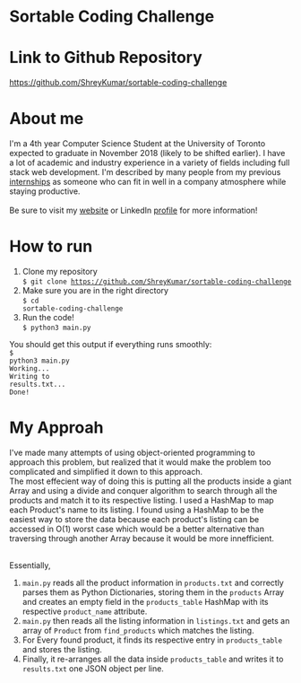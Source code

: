 # Sortable Coding Challenge

# Link to Github Repository
https://github.com/ShreyKumar/sortable-coding-challenge

# About me
I'm a 4th year Computer Science Student at the University of Toronto expected to graduate in November 2018 (likely to be shifted earlier). I have a lot of academic and industry experience in a variety of fields including full stack web development. I'm described by many people from my previous <a href="http://shreykumar.com/#testimonials">internships</a> as someone who can fit in well in a company atmosphere while staying productive.
<br><br> Be sure to visit my <a href="http://shreykumar.com/">website</a> or LinkedIn 
<a href="https://www.linkedin.com/in/shreykumar/">profile</a> for more information! 

# How to run
1. Clone my repository<br>
<code>$ git clone https://github.com/ShreyKumar/sortable-coding-challenge</code>
2. Make sure you are in the right directory<br>
<code>$ cd sortable-coding-challenge</code>
3. Run the code!<br>
<code>$ python3 main.py</code>

You should get this output if everything runs smoothly:<br>
<code>$ python3 main.py</code><br>
<code>Working...</code><br>
<code>Writing to results.txt...</code><br>
<code>Done!</code>

# My Approah
I've made many attempts of using object-oriented programming to approach this problem, but realized that it would make the problem too complicated and simplified it down to this approach.<br>
The most effecient way of doing this is putting all the products inside a giant Array and using a divide and conquer algorithm to search through all the products and match it to its respective listing. I used a HashMap to map each Product's name to its listing. I found using a HashMap to be the easiest way to store the data because each product's listing can be accessed in O(1) worst case which would be a better alternative than traversing through another Array because it would be more innefficient.<br><br>

Essentially, 
1. <code>main.py</code> reads all the product information in <code>products.txt</code> and correctly parses them as Python Dictionaries, storing them in the <code>products</code> Array and creates an empty field in the <code>products_table</code> HashMap with its respective <code>product_name</code> attribute.
2. <code>main.py</code> then reads all the listing information in <code>listings.txt</code> and gets an array of <code>Product</code> from <code>find_products</code> which matches the listing.
3. For Every found product, it finds its respective entry in <code>products_table</code> and stores the listing.
4. Finally, it re-arranges all the data inside <code>products_table</code> and writes it to <code>results.txt</code> one JSON object per line.

